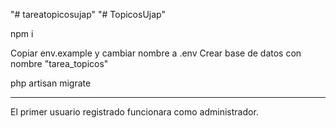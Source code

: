 "# tareatopicosujap" 
"# TopicosUjap" 

npm i

Copiar env.example y cambiar nombre a .env
Crear base de datos con nombre "tarea_topicos" 


php artisan migrate

------------------------------


El primer usuario registrado funcionara como administrador.